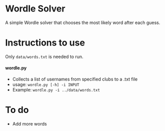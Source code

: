 # Wordle Solver

A simple Wordle solver that chooses the most likely word after each guess.

# Instructions to use

Only `data/words.txt` is needed to run.

#### wordle.py
- Collects a list of usernames from specified clubs to a .txt file
- usage: ```wordle.py [-h] -i INPUT```
- Example: ```wordle.py -i ../data/words.txt```

# To do
- Add more words